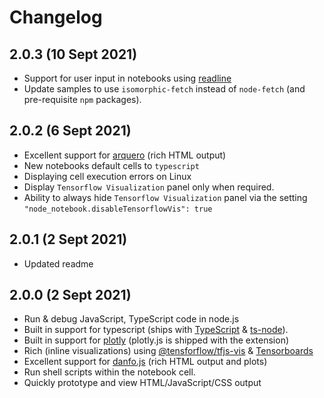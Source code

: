 # Changelog

## 2.0.3 (10 Sept 2021)
* Support for user input in notebooks using [readline](https://nodejs.org/api/readline.html#readline_readline_createinterface_options)
* Update samples to use `isomorphic-fetch` instead of `node-fetch` (and pre-requisite `npm` packages).

## 2.0.2 (6 Sept 2021)
* Excellent support for [arquero](https://uwdata.github.io/arquero/) (rich HTML output)
* New notebooks default cells to `typescript`
* Displaying cell execution errors on Linux
* Display `Tensorflow Visualization` panel only when required.
* Ability to always hide `Tensorflow Visualization` panel via the setting `"node_notebook.disableTensorflowVis": true`

## 2.0.1 (2 Sept 2021)
* Updated readme

## 2.0.0 (2 Sept 2021)
* Run & debug JavaScript, TypeScript code in node.js
* Built in support for typescript (ships with [TypeScript](https://www.typescriptlang.org/) & [ts-node](https://typestrong.org/ts-node/)).
* Built in support for [plotly](https://plotly.com/javascript/) (plotly.js is shipped with the extension)
* Rich (inline visualizations) using [@tensforflow/tfjs-vis](https://www.npmjs.com/package/@tensorflow/tfjs-vis) & [Tensorboards](https://www.tensorflow.org/tensorboard)
* Excellent support for [danfo.js](https://danfo.jsdata.org/) (rich HTML output and plots)
* Run shell scripts within the notebook cell.
* Quickly prototype and view HTML/JavaScript/CSS output

